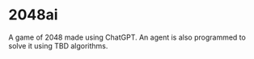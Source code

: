 # 2048ai
A game of 2048 made using ChatGPT. An agent is also programmed to solve it using TBD algorithms.
